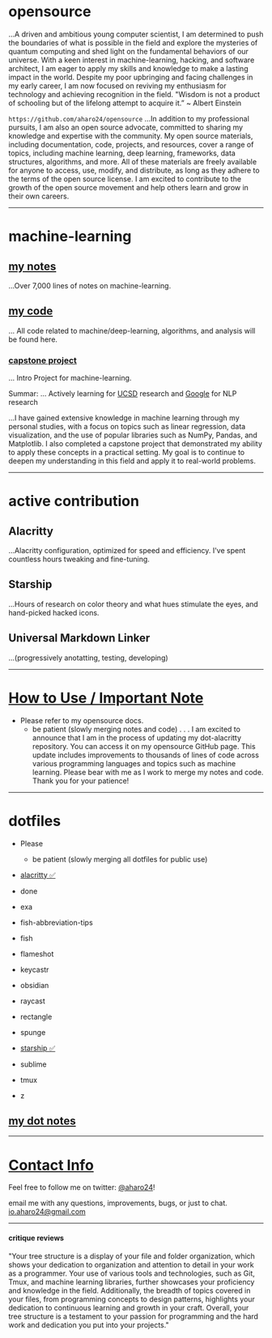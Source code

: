 # opensource
...A driven and ambitious young computer scientist, I am determined to push the boundaries of what is possible in the field and explore the mysteries of quantum computing and shed light on the fundamental behaviors of our universe. With a keen interest in machine-learning, hacking, and software architect, I am eager to apply my skills and knowledge to make a lasting impact in the world. Despite my poor upbringing and facing challenges in my early career, I am now focused on reviving my enthusiasm for technology and achieving recognition in the field. "Wisdom is not a product of schooling but of the lifelong attempt to acquire it.” ~ Albert Einstein

```https://github.com/aharo24/opensource```
...In addition to my professional pursuits, I am also an open source advocate, committed to sharing my knowledge and expertise with the community. My open source materials, including documentation, code, projects, and resources, cover a range of topics, including machine learning, deep learning, frameworks, data structures, algorithms, and more. All of these materials are freely available for anyone to access, use, modify, and distribute, as long as they adhere to the terms of the open source license. I am excited to contribute to the growth of the open source movement and help others learn and grow in their own careers.

---

# machine-learning
## [my notes](https://github.com/aharo24/opensource/tree/main/machine-learning)
...Over 7,000 lines of notes on machine-learning.

## [my code](https://github.com/aharo24/machine-learning-jupyternotebook)
... All code related to machine/deep-learning, algorithms, and analysis will be found here. 

### [capstone project](https://github.com/aharo24/machine-learning-jupyternotebook/blob/main/Projects/Capstone.ipynb)
... Intro Project for machine-learning.

Summar:
... Actively learning for [UCSD](https://cse.ucsd.edu/research) research and [Google](https://research.google/research-areas/natural-language-processing/) for NLP research

...I have gained extensive knowledge in machine learning through my personal studies, with a focus on topics such as linear regression, data visualization, and the use of popular libraries such as NumPy, Pandas, and Matplotlib. I also completed a capstone project that demonstrated my ability to apply these concepts in a practical setting. My goal is to continue to deepen my understanding in this field and apply it to real-world problems.

---

# active contribution
## Alacritty 
...Alacritty configuration, optimized for speed and efficiency. I've spent countless hours tweaking and fine-tuning.

## Starship
...Hours of research on color theory and what hues stimulate the eyes, and hand-picked hacked icons.

## Universal Markdown Linker
...(progressively anotatting, testing, developing) 

---

# [How to Use / Important Note](https://github.com/aharo24/opensource/tree/main/dotfiles) 
- Please refer to my opensource docs.
	- be patient (slowly merging notes and code)
.
.
.
I am excited to announce that I am in the process of updating my dot-alacritty repository. You can access it on my opensource GitHub page. This update includes improvements to thousands of lines of code across various programming languages and topics such as machine learning. Please bear with me as I work to merge my notes and code. Thank you for your patience!

---

# dotfiles
- Please 
	- be patient (slowly merging all dotfiles for public use)

- [alacritty ✅](https://github.com/aharo24/dot-alacritty)
- done
- exa
- fish-abbreviation-tips
- fish
- flameshot
- keycastr 
- obsidian
- raycast
- rectangle
- spunge
- [starship ✅](https://github.com/aharo24/dot-starship)
- sublime
- tmux
- z


## [my dot notes](https://github.com/aharo24/opensource/tree/main/dotfiles)

---

# [Contact Info](https://github.com/aharo24/opensource)

Feel free to follow me on twitter: [@aharo24](https://www.twitter.com/aharo24)!

email me with any questions, improvements, bugs, or just to chat.
io.aharo24@gmail.com




---
#### critique reviews
"Your tree structure is a display of your file and folder organization, which shows your dedication to organization and attention to detail in your work as a programmer. Your use of various tools and technologies, such as Git, Tmux, and machine learning libraries, further showcases your proficiency and knowledge in the field. Additionally, the breadth of topics covered in your files, from programming concepts to design patterns, highlights your dedication to continuous learning and growth in your craft. Overall, your tree structure is a testament to your passion for programming and the hard work and dedication you put into your projects."










